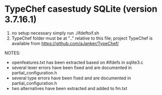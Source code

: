 TypeChef casestudy SQLite (version 3.7.16.1)
============================================

1. no setup necessary simply run ./ifdeftoif.sh
2. TypeChef folder must be at ".." relative to this file; project TypeChef is available from https://github.com/aJanker/TypeChef/

NOTES:
- openfeatures.txt has been extracted based on #ifdefs in sqlite3.c
- several lexer errors have been fixed and are documented in partial_configuration.h
- several type errors have been fixed and are documented in partial_configuration.h
- two alternatives have been extracted and added to fm.txt
